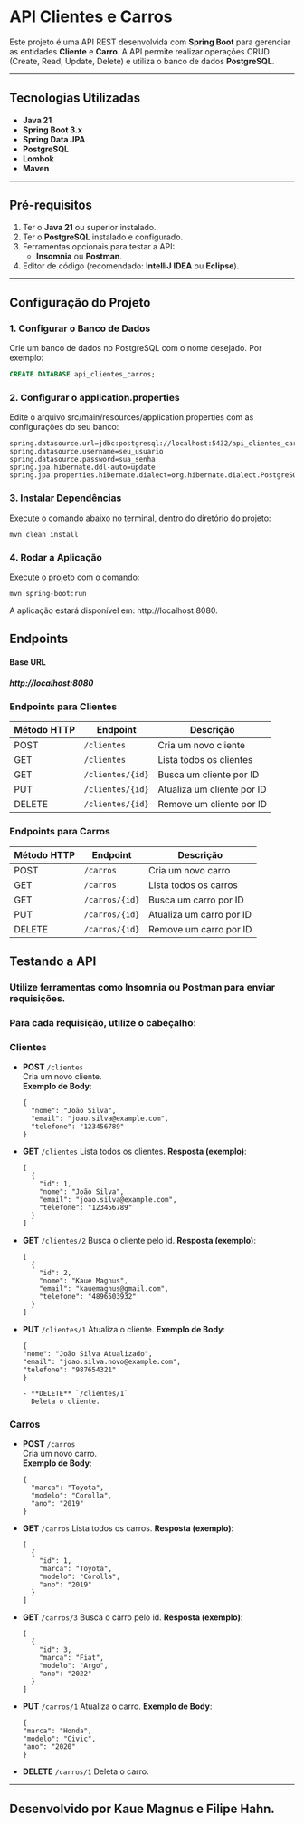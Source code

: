 # **API Clientes e Carros**

Este projeto é uma API REST desenvolvida com **Spring Boot** para gerenciar as entidades **Cliente** e **Carro**. A API permite realizar operações CRUD (Create, Read, Update, Delete) e utiliza o banco de dados **PostgreSQL**.


---

## **Tecnologias Utilizadas**
- **Java 21** 
- **Spring Boot 3.x**
- **Spring Data JPA**
- **PostgreSQL**
- **Lombok**
- **Maven**

---

## **Pré-requisitos**
1. Ter o **Java 21** ou superior instalado.
2. Ter o **PostgreSQL** instalado e configurado.
3. Ferramentas opcionais para testar a API:
    - **Insomnia** ou **Postman**.
4. Editor de código (recomendado: **IntelliJ IDEA** ou **Eclipse**).

---

## **Configuração do Projeto**

### **1. Configurar o Banco de Dados**
Crie um banco de dados no PostgreSQL com o nome desejado. Por exemplo:

```sql
CREATE DATABASE api_clientes_carros;
```

### **2. Configurar o application.properties**
Edite o arquivo src/main/resources/application.properties com as configurações do seu banco:
```
spring.datasource.url=jdbc:postgresql://localhost:5432/api_clientes_carros
spring.datasource.username=seu_usuario
spring.datasource.password=sua_senha
spring.jpa.hibernate.ddl-auto=update
spring.jpa.properties.hibernate.dialect=org.hibernate.dialect.PostgreSQLDialect
```

### **3. Instalar Dependências**
Execute o comando abaixo no terminal, dentro do diretório do projeto:
```
mvn clean install
```

### **4. Rodar a Aplicação**
Execute o projeto com o comando:
```
mvn spring-boot:run
```

A aplicação estará disponível em: http://localhost:8080.

## **Endpoints**
#### Base URL
##### http://localhost:8080


### **Endpoints para Clientes**

| Método HTTP | Endpoint         | Descrição                      |
|-------------|------------------|--------------------------------|
| POST        | `/clientes`      | Cria um novo cliente           |
| GET         | `/clientes`      | Lista todos os clientes        |
| GET         | `/clientes/{id}` | Busca um cliente por ID        |
| PUT         | `/clientes/{id}` | Atualiza um cliente por ID     |
| DELETE      | `/clientes/{id}` | Remove um cliente por ID       |

### **Endpoints para Carros**

| Método HTTP | Endpoint       | Descrição                      |
|-------------|----------------|--------------------------------|
| POST        | `/carros`      | Cria um novo carro             |
| GET         | `/carros`      | Lista todos os carros          |
| GET         | `/carros/{id}` | Busca um carro por ID          |
| PUT         | `/carros/{id}` | Atualiza um carro por ID       |
| DELETE      | `/carros/{id}` | Remove um carro por ID         |


## **Testando a API**
### **Utilize ferramentas como Insomnia ou Postman para enviar requisições.**
### Para cada requisição, utilize o cabeçalho:
### **Clientes**
- **POST** `/clientes`  
  Cria um novo cliente.  
  **Exemplo de Body**:
  ```
  {
    "nome": "João Silva",
    "email": "joao.silva@example.com",
    "telefone": "123456789"
  }
- **GET**  `/clientes`
  Lista todos os clientes.
  **Resposta (exemplo)**:
  ```
  [
    {
      "id": 1,
      "nome": "João Silva",
      "email": "joao.silva@example.com",
      "telefone": "123456789"
    }
  ]

- **GET**  `/clientes/2`
  Busca o cliente pelo id.
  **Resposta (exemplo)**:
  ```
  [
    {
      "id": 2,
      "nome": "Kaue Magnus",
      "email": "kauemagnus@gmail.com",
      "telefone": "4896503932"
    }
  ]
  
- **PUT** `/clientes/1`
  Atualiza o cliente.
  **Exemplo de Body**:
  ```
  {
  "nome": "João Silva Atualizado",
  "email": "joao.silva.novo@example.com",
  "telefone": "987654321"
  }

  - **DELETE** `/clientes/1`
    Deleta o cliente.

### **Carros**
- **POST** `/carros`  
  Cria um novo carro.  
  **Exemplo de Body**:
  ```
  {
    "marca": "Toyota",
    "modelo": "Corolla",
    "ano": "2019"
  }
- **GET**  `/carros`
  Lista todos os carros.
  **Resposta (exemplo)**:
  ```
  [
    {
      "id": 1,
      "marca": "Toyota",
      "modelo": "Corolla",
      "ano": "2019"
    }
  ]
  
- **GET**  `/carros/3`
  Busca o carro pelo id.
  **Resposta (exemplo)**:
  ```
  [
    {
      "id": 3,
      "marca": "Fiat",
      "modelo": "Argo",
      "ano": "2022"
    }
  ]
  
- **PUT** `/carros/1`
  Atualiza o carro.
  **Exemplo de Body**:
  ```
  {
  "marca": "Honda",
  "modelo": "Civic",
  "ano": "2020"
  }
  
- **DELETE** `/carros/1`
    Deleta o carro.
  
---

## Desenvolvido por Kaue Magnus e Filipe Hahn.






